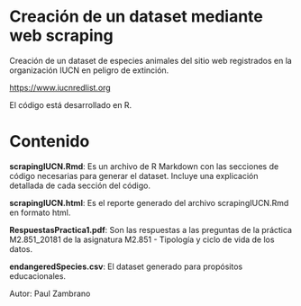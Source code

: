 # Creación de un dataset mediante web scraping

Creación de un dataset de especies animales del sitio web registrados en la organización IUCN en peligro de extinción. 

https://www.iucnredlist.org 

El código está desarrollado en R. 

# Contenido

**scrapingIUCN.Rmd**: Es un archivo de R Markdown con las secciones de código necesarias para generar el dataset. Incluye una explicación detallada de cada sección del código.

**scrapingIUCN.html**: Es el reporte generado del archivo scrapingIUCN.Rmd en formato html. 

**RespuestasPractica1.pdf**: Son las respuestas a las preguntas de la práctica M2.851_20181 de la asignatura M2.851 - Tipología y ciclo de vida de los datos.

**endangeredSpecies.csv**: El dataset generado para propósitos educacionales.

Autor: Paul Zambrano
